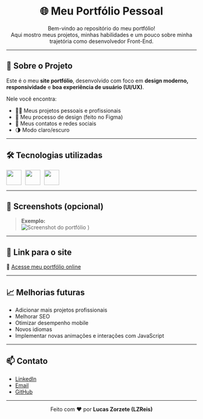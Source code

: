 <h1 align="center">🌐 Meu Portfólio Pessoal</h1>

<p align="center">
  Bem-vindo ao repositório do meu portfólio!<br/>
  Aqui mostro meus projetos, minhas habilidades e um pouco sobre minha trajetória como desenvolvedor Front-End.
</p>

---

## 🚀 Sobre o Projeto

Este é o meu **site portfólio**, desenvolvido com foco em **design moderno, responsividade** e **boa experiência de usuário (UI/UX)**.

Nele você encontra:
- 🧑‍💻 Meus projetos pessoais e profissionais
- 🎨 Meu processo de design (feito no Figma)
- 💬 Meus contatos e redes sociais
- 🌗 Modo claro/escuro

---

## 🛠️ Tecnologias utilizadas

<div style="display: flex; gap: 10px;">
<img src="https://cdn.jsdelivr.net/gh/devicons/devicon/icons/html5/html5-original.svg" width="40"/>
<img src="https://cdn.jsdelivr.net/gh/devicons/devicon/icons/css3/css3-original.svg" width="40"/>
<img src="https://cdn.jsdelivr.net/gh/devicons/devicon/icons/javascript/javascript-original.svg" width="40"/>
</div>

---

## 📸 Screenshots (opcional)

> **Exemplo:**  
> ![Screenshot do portfólio](https://github.com/user-attachments/assets/879ee1ea-60b1-4f9b-8fe8-906f9085e18a)
)

---

## 📍 Link para o site

🔗 [Acesse meu portfólio online](https://lzreis-portfolio.netlify.app/)

---

## 📈 Melhorias futuras

- Adicionar mais projetos profissionais
- Melhorar SEO
- Otimizar desempenho mobile
- Novos idiomas
- Implementar novas animações e interações com JavaScript

---

## 📫 Contato

- [LinkedIn](https://www.linkedin.com/in/lucas-zorzete-6035a4369/)
- [Email](lucasreis.zorzete@gmail.com)
- [GitHub](https://github.com/Lucas-Zorzete)

---

<p align="center">
  Feito com ❤️ por <strong>Lucas Zorzete (LZReis)</strong>
</p>

 

